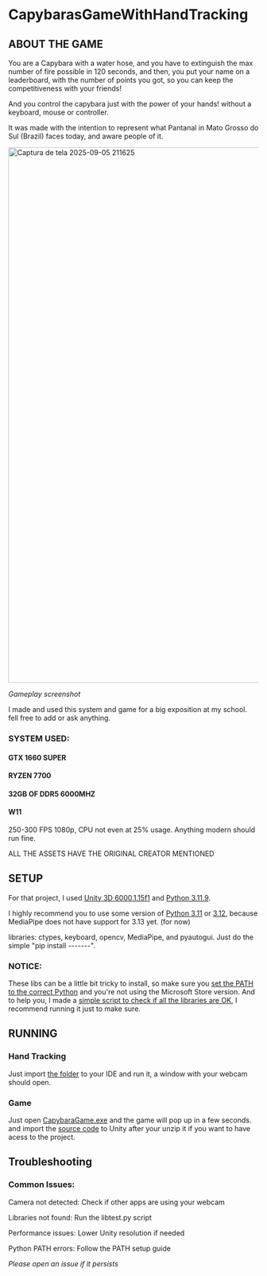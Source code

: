 # CapybarasGameWithHandTracking

## ABOUT THE GAME

You are a Capybara with a water hose, and you have to extinguish the max number of fire possible in 120 seconds, and then, you put your name on a leaderboard, with the number of points you got, so you can keep the competitiveness with your friends!

And you control the capybara just with the power of your hands! without a keyboard, mouse or controller.

It was made with the intention to represent what Pantanal in Mato Grosso do Sul (Brazil) faces today, and aware people of it.

<img width="1917" height="1077" alt="Captura de tela 2025-09-05 211625" src="https://github.com/user-attachments/assets/7acef941-819f-432e-965e-6bb49297faa4" />

_Gameplay screenshot_

I made and used this system and game for a big exposition at my school. fell free to add or ask anything.

### SYSTEM USED:
#### GTX 1660 SUPER 
#### RYZEN 7700 
#### 32GB OF DDR5 6000MHZ 
#### W11
250-300 FPS 1080p, CPU not even at 25% usage. Anything modern should run fine.

ALL THE ASSETS HAVE THE ORIGINAL CREATOR MENTIONED


## SETUP


For that project, I used [Unity 3D 6000.1.15f1](https://unity.com/pt/download) and [Python 3.11.9](https://www.python.org/downloads/release/python-3119/).

I highly recommend you to use some version of [Python 3.11](https://www.python.org/downloads/release/python-3119/) or [3.12](https://www.python.org/downloads/release/python-31211/), because MediaPipe does not have support for 3.13 yet. (for now)

libraries:
ctypes, keyboard, opencv, MediaPipe, and pyautogui. Just do the simple "pip install -------".

### NOTICE:

These libs can be a little bit tricky to install, so make sure you [set the PATH to the correct Python](https://youtu.be/OdIHeg4jj2c?si=eP2Jr4AQZgKEoaGb) and you're not using the Microsoft Store version.
And to help you, I made a [simple script to check if all the libraries are OK](libtest.py), I recommend running it just to make sure.


## RUNNING

### Hand Tracking

Just import [the folder](handtrackingforcapybara/) to your IDE and run it, a window with your webcam should open.

### Game

Just open [CapybaraGame.exe](CapybaraGame.exe) and the game will pop up in a few seconds. and import the [source code](CapybaraSourceCode.zip) to Unity after your unzip it if you want to have acess to the project.

## Troubleshooting

### Common Issues:

Camera not detected: Check if other apps are using your webcam

Libraries not found: Run the libtest.py script

Performance issues: Lower Unity resolution if needed

Python PATH errors: Follow the PATH setup guide

_Please open an issue if it persists_



